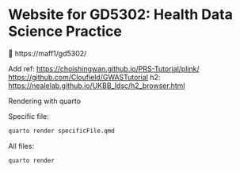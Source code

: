 # Website for GD5302: Health Data Science Practice

🔗 https://maff1/gd5302/


Add ref:
https://choishingwan.github.io/PRS-Tutorial/plink/
https://github.com/Cloufield/GWASTutorial
h2: https://nealelab.github.io/UKBB_ldsc/h2_browser.html


Rendering with quarto

Specific file:
```bash
quarto render specificFile.qmd
```

All files:
```bash
quarto render
```